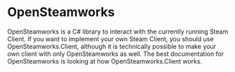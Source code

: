 # OpenSteamworks
OpenSteamworks is a C# library to interact with the currently running Steam Client. 
If you want to implement your own Steam Client, you should use OpenSteamworks.Client, although it is technically possible to make your own client with only OpenSteamworks as well. 
The best documentation for OpenSteamworks is looking at how OpenSteamworks.Client works.